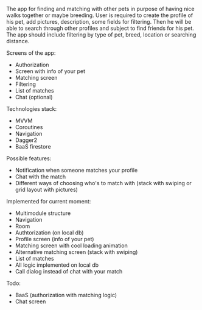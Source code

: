 The app for finding and matching with other pets in purpose of having nice walks together or maybe breeding.
User is required to create the profile of his pet, add pictures, description, some fields for filtering.
Then he will be able to search through other profiles and subject to find friends for his pet.
The app should include filtering by type of pet, breed, location or searching distance.

Screens of the app:
- Authorization
- Screen with info of your pet
- Matching screen
- Filtering
- List of matches
- Chat (optional)

Technologies stack:
- MVVM
- Coroutines
- Navigation
- Dagger2
- BaaS firestore

Possible features:
- Notification when someone matches your profile
- Chat with the match
- Different ways of choosing who's to match with (stack with swiping or grid layout with pictures)

Implemented for current moment:
- Multimodule structure
- Navigation
- Room  
- Authtorization (on local db)
- Profile screen (info of your pet)
- Matching screen with cool loading animation
- Alternative matching screen (stack with swiping)
- List of matches
- All logic implemented on local db
- Call dialog instead of chat with your match

Todo:
- BaaS (authorization with matching logic)
- Chat screen